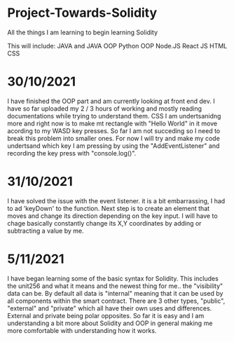 # Project-Towards-Solidity
All the things I am learning to begin learning Solidity

This will include:
  JAVA and JAVA OOP
  Python OOP
  Node.JS
  React JS
  HTML 
  CSS
  
  
# 30/10/2021

I have finished the OOP part and am currently looking at front end dev. I have so far uploaded my 2 / 3 hours of working and mostly reading documentations while trying to understand them. CSS I am undertsanidng more and right now is to make mt rectangle with "Hello World" in it move acording to my WASD key presses. So far I am not succeding so I need to break this problem into smaller ones. For now I will try and make my code undertsand which key I am pressing by using the "AddEventListener" and recording the key press with "console.log()". 


# 31/10/2021

I have solved the issue with the event listener. it is a bit embarrassing, I had to ad 'keyDown' to the function. Next step is to create an element that moves and change its direction depending on the key input. I will have to chage basically constantly change its X,Y coordinates by adding or subtracting a value by me.


# 5/11/2021

I have began learning some of the basic syntax for Solidity. This includes the unit256 and what it means and the newest thing for me.. the "visibility" data can be. By default all data is "internal" meaning that it can be used by all components within the smart contract. There are 3 other types, "public", "external" and "private" which all have their own uses and differences. External and private being polar opposites. So far it is easy and I am understanding a bit more about Solidity and OOP in general making me more comfortable with understanding how it works.
